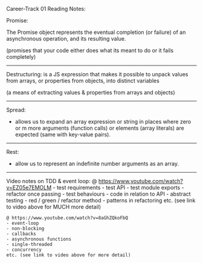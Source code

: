 Career-Track 01 Reading Notes: 

Promise:

The Promise object represents the eventual completion (or failure) of an asynchronous operation, and its resulting value.

(promises that your code either does what its meant to do or it fails completely)

---

Destructuring:
 is a JS expression that makes it possible to unpack values from arrays, or properties from objects, into distinct variables

(a means of extracting values & properties from arrays and objects)


---
Spread:

- allows us to expand an array expression or string in places where zero or m more arguments (function calls) or elements (array literals) are expected (same with key-value pairs). 

---
Rest:

- allow us to represent an indefinite number arguments as an array. 

---
Video notes on TDD & event loop:
    @ https://www.youtube.com/watch?v=EZ05e7EMOLM
    - test requirements
    - test API
    - test module exports
    - refactor once passing
    - test behaviours
    - code in relation to API
    - abstract testing
    - red / green / refactor method
    - patterns in refactoring
    etc. (see link to video above for MUCH more detail)

    @ https://www.youtube.com/watch?v=8aGhZQkoFbQ
    - event-loop
    - non-blocking
    - callbacks
    - asynchronous functions 
    - single-threaded 
    - concurrency
    etc. (see link to video above for more detail)



